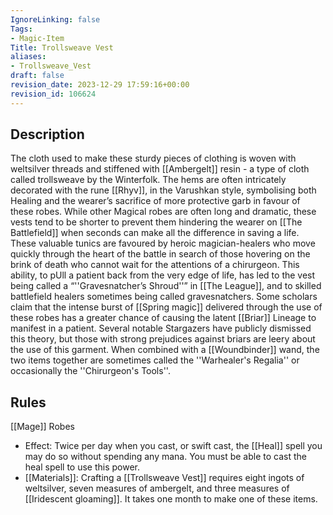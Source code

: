 ```yaml
---
IgnoreLinking: false
Tags:
- Magic-Item
Title: Trollsweave Vest
aliases:
- Trollsweave_Vest
draft: false
revision_date: 2023-12-29 17:59:16+00:00
revision_id: 106624
---
```


## Description
The cloth used to make these sturdy pieces of clothing is woven with weltsilver threads and stiffened with [[Ambergelt]] resin - a type of cloth called trollsweave by the Winterfolk. The hems are often intricately decorated with the rune [[Rhyv]], in the Varushkan style, symbolising both Healing and the wearer’s sacrifice of more protective garb in favour of these robes. While other Magical robes are often long and dramatic, these vests tend to be shorter to prevent them hindering the wearer on [[The Battlefield]] when seconds can make all the difference in saving a life. 
These valuable tunics are favoured by heroic magician-healers who move quickly through the heart of the battle in search of those hovering on the brink of death who cannot wait for the attentions of a chirurgeon. This ability, to pUll a patient back from the very edge of life, has led to the vest being called a “''Gravesnatcher’s Shroud''” in [[The League]], and to skilled battlefield healers sometimes being called gravesnatchers. 
Some scholars claim that the intense burst of [[Spring magic]] delivered through the use of these robes has a greater chance of causing the latent [[Briar]] Lineage to manifest in a patient. Several notable Stargazers have publicly dismissed this theory, but those with strong prejudices against briars are leery about the use of this garment. 
When combined with a [[Woundbinder]] wand, the two items together are sometimes called the ''Warhealer's Regalia'' or occasionally the ''Chirurgeon's Tools''.
## Rules
[[Mage]] Robes
* Effect: Twice per day when you cast, or swift cast, the [[Heal]] spell you may do so without spending any mana. You must be able to cast the heal spell to use this power.
* [[Materials]]: Crafting a [[Trollsweave Vest]] requires eight ingots of weltsilver, seven measures of ambergelt, and three measures of [[Iridescent gloaming]]. It takes one month to make one of these items.